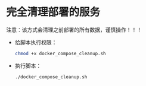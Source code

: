 # 完全清理部署的服务

注意：该方式会清理之前部署的所有数据，谨慎操作！！！

- 给脚本执行权限：
  
  ```bash
  chmod +x docker_compose_cleanup.sh
  ```

- 执行脚本：

  ```bash
  ./docker_compose_cleanup.sh
  ```
